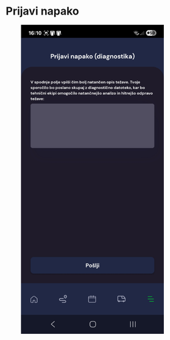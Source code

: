 # Prijavi napako

<figure><img src="../../../.gitbook/assets/Screenshot_20250720_161052_IGNIS Volunteer.jpg" alt="" width="375"><figcaption></figcaption></figure>
